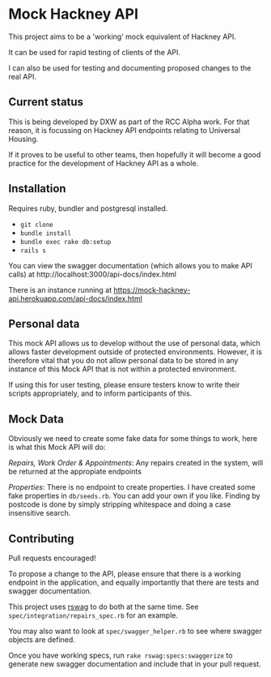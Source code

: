 # Mock Hackney API

This project aims to be a 'working' mock equivalent of Hackney API.

It can be used for rapid testing of clients of the API.

I can also be used for testing and documenting proposed changes to the real API.

## Current status

This is being developed by DXW as part of the RCC Alpha work. For that reason,
it is focussing on Hackney API endpoints relating to Universal Housing.

If it proves to be useful to other teams, then hopefully it will become a good
practice for the development of Hackney API as a whole.

## Installation

Requires ruby, bundler and postgresql installed.

- `git clone`
- `bundle install`
- `bundle exec rake db:setup`
- `rails s`

You can view the swagger documentation (which allows you to make API calls) at
http://localhost:3000/api-docs/index.html

There is an instance running at https://mock-hackney-api.herokuapp.com/api-docs/index.html

## Personal data

This mock API allows us to develop without the use of personal data, which
allows faster development outside of protected environments.
However, it is therefore vital that you do not allow personal data to be stored
in any instance of this Mock API that is not within a protected environment.

If using this for user testing, please ensure testers know to write their
scripts appropriately, and to inform participants of this.

## Mock Data

Obviously we need to create some fake data for some things to work, here is what
this Mock API will do:

*Repairs, Work Order & Appointments*: Any repairs created in the system,
will be returned at the appropiate endpoints

*Properties*: There is no endpoint to create properties. I have created some
fake properties in `db/seeds.rb`. You can add your own if you like. Finding by
postcode is done by simply stripping whitespace and doing a case insensitive
search.

## Contributing

Pull requests encouraged!

To propose a change to the API, please ensure that there is a working endpoint
in the application, and equally importantly that there are tests and swagger
documentation.

This project uses [rswag](https://github.com/domaindrivendev/rswag) to do both
at the same time. See `spec/integration/repairs_spec.rb` for an example.

You may also want to look at `spec/swagger_helper.rb` to see where swagger
objects are defined.

Once you have working specs, run `rake rswag:specs:swaggerize` to generate new
swagger documentation and include that in your pull request.
